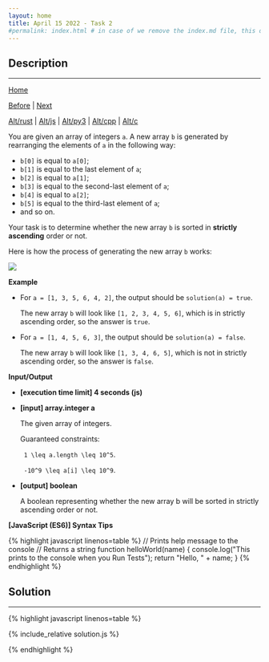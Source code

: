```yaml
---
layout: home
title: April 15 2022 - Task 2
#permalink: index.html # in case of we remove the index.md file, this doc will be the index page
---
```


<div class="row">
<div class="columnStmt" markdown="1">

## Description
------

[Home](../README.md)

[Before](../220415_Task_1/README.md) | [Next](../220415_Task_3/README.md)

[Alt/rust](./Alt_rust/README.md) | [Alt/js](./Alt_js/README.html) | [Alt/py3](./Alt_py3/README.md) | [Alt/cpp](./Alt_cpp/README.md) | [Alt/c](./Alt_c/README.md)

You are given an array of integers `a`. A new array `b` is generated by rearranging the elements of `a` in the following way:

-   `b[0]` is equal to `a[0]`;
-   `b[1]` is equal to the last element of `a`;
-   `b[2]` is equal to `a[1]`;
-   `b[3]` is equal to the second-last element of `a`;
-   `b[4]` is equal to `a[2]`;
-   `b[5]` is equal to the third-last element of `a`;
-   and so on.

Your task is to determine whether the new array `b` is sorted in **strictly ascending** order or not.

Here is how the process of generating the new array `b` works:

![](https://codesignal.s3.amazonaws.com/tasks/alternatingSort/img/example.gif?_tm=1624854173233)

**Example**

-   For `a = [1, 3, 5, 6, 4, 2]`, the output should be `solution(a) = true`.

    The new array `b` will look like `[1, 2, 3, 4, 5, 6]`, which is in strictly ascending order, so the answer is `true`.

-   For `a = [1, 4, 5, 6, 3]`, the output should be `solution(a) = false`.

    The new array `b` will look like `[1, 3, 4, 6, 5]`, which is not in strictly ascending order, so the answer is `false`.

**Input/Output**

* **[execution time limit] 4 seconds (js)**

* **[input] array.integer a**

    The given array of integers.

    Guaranteed constraints:

    <code type='math/tex'> 1 \leq a.length \leq 10^5</code>.
    
    <code type='math/tex'> -10^9 \leq a[i] \leq 10^9</code>.
    
* **[output] boolean**

    A boolean representing whether the new array b will be sorted in strictly ascending order or not.

**[JavaScript (ES6)] Syntax Tips**

{% highlight javascript linenos=table %}
// Prints help message to the console
// Returns a string
function helloWorld(name) {
    console.log("This prints to the console when you Run Tests");
    return "Hello, " + name;
}
{% endhighlight %}

</div>
<div class="columnSol" markdown="1">

## Solution
------

{% highlight javascript linenos=table %}

{% include_relative solution.js %}

{% endhighlight %}

</div>
</div>